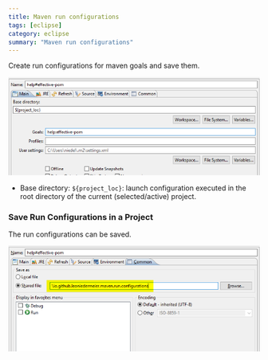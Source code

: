 ```yaml
---
title: Maven run configurations
tags: [eclipse]
category: eclipse
summary: "Maven run configurations"
---
```


Create run configurations for maven goals and save them.

![](maven_launch_configurations/maven_launch_configurations.png)

* Base directory: `${project_loc}`: launch configuration executed in the root directory of the current (selected/active) project.


### Save Run Configurations in a Project
The run configurations can be saved. 

![](maven_launch_configurations/shared_file.png)
    